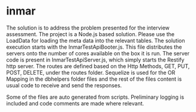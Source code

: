 # inmar
The solution is to address the problem presented for the interview assessment.
The project is a Node.js based solution.
Please use the LoadData for loading the meta data into the relevant tables.
The solution execution starts with the InmarTestApiBooter.js. This file distributes the servers onto the number of cores available 
on the box it is run. The server code is present in InmarTestApiServer.js, which simply starts the Restify http server.
The routes are defined based on the Http Methods, GET, PUT, POST, DELETE, under the routes folder.
Sequelize is used for the OR Mapping in the dbhelpers folder files and the rest of the files content is usual code to 
receive and send the responses.


Some of the files are auto generated from scripts. Preliminary logging is included and code comments are made where relevant.

